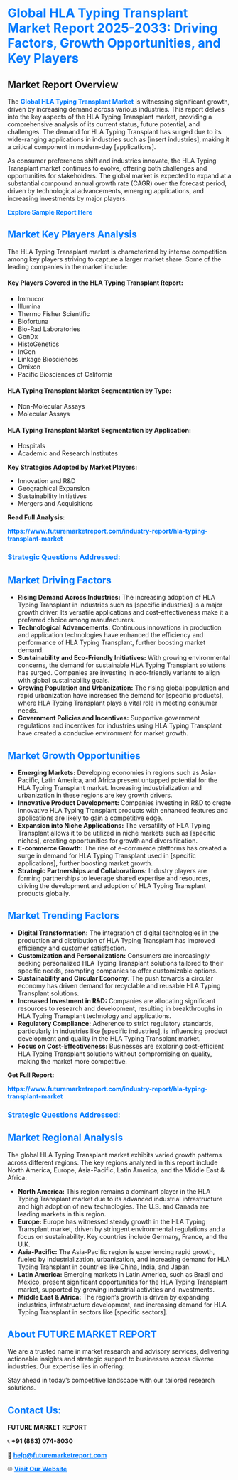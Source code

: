<h1 style="color: #007BFF;">Global HLA Typing Transplant Market Report 2025-2033: Driving Factors, Growth Opportunities, and Key Players</h1>

<section id="overview">
<h2>Market Report Overview</h2>
<p>The <a href="https://www.futuremarketreport.com/industry-report/hla-typing-transplant-market" style="color: #007BFF; text-decoration: none;"><strong>Global HLA Typing Transplant Market</strong></a> is witnessing significant growth, driven by increasing demand across various industries. This report delves into the key aspects of the HLA Typing Transplant market, providing a comprehensive analysis of its current status, future potential, and challenges. The demand for HLA Typing Transplant has surged due to its wide-ranging applications in industries such as [insert industries], making it a critical component in modern-day [applications].</p>
<p>As consumer preferences shift and industries innovate, the HLA Typing Transplant market continues to evolve, offering both challenges and opportunities for stakeholders. The global market is expected to expand at a substantial compound annual growth rate (CAGR) over the forecast period, driven by technological advancements, emerging applications, and increasing investments by major players.</p>
</section>

<section id="overview">
<p><a href="https://www.futuremarketreport.com/request-sample/reportId=106782" style="color: #007BFF; text-decoration: none;"><strong>Explore Sample Report Here</strong></a></p>
</section>

<section id="key-players">
<h2 style="color: #007BFF;">Market Key Players Analysis</h2>
<p>The HLA Typing Transplant market is characterized by intense competition among key players striving to capture a larger market share. Some of the leading companies in the market include:</p>
<h4>Key Players Covered in the HLA Typing Transplant Report:</h4>
<ul><li>Immucor</li><li>Illumina</li><li>Thermo Fisher Scientific</li><li>Biofortuna</li><li>Bio-Rad Laboratories</li><li>GenDx</li><li>HistoGenetics</li><li>InGen</li><li>Linkage Biosciences</li><li>Omixon</li><li>Pacific Biosciences of California</li></ul>
<h4>HLA Typing Transplant Market Segmentation by Type:</h4>
<ul><li>Non-Molecular Assays</li><li>Molecular Assays</li></ul>

<h4>HLA Typing Transplant Market Segmentation by Application:</h4>
<ul><li>Hospitals</li><li>Academic and Research Institutes</li></ul>
<p><strong>Key Strategies Adopted by Market Players:</strong></p>
<ul>
<li>Innovation and R&D</li>
<li>Geographical Expansion</li>
<li>Sustainability Initiatives</li>
<li>Mergers and Acquisitions</li>
</ul>
</section>

<section>
<p><strong>Read Full Analysis: </strong></p><a href="https://www.futuremarketreport.com/industry-report/hla-typing-transplant-market" style="color: #007BFF; text-decoration: none;"><strong>https://www.futuremarketreport.com/industry-report/hla-typing-transplant-market</strong></a>
<h3 style="color: #007BFF;">Strategic Questions Addressed:</h3>
</section>

<section id="driving-factors">
<h2 style="color: #007BFF;">Market Driving Factors</h2>
<ul>
<li><strong>Rising Demand Across Industries:</strong> The increasing adoption of HLA Typing Transplant in industries such as [specific industries] is a major growth driver. Its versatile applications and cost-effectiveness make it a preferred choice among manufacturers.</li>
<li><strong>Technological Advancements:</strong> Continuous innovations in production and application technologies have enhanced the efficiency and performance of HLA Typing Transplant, further boosting market demand.</li>
<li><strong>Sustainability and Eco-Friendly Initiatives:</strong> With growing environmental concerns, the demand for sustainable HLA Typing Transplant solutions has surged. Companies are investing in eco-friendly variants to align with global sustainability goals.</li>
<li><strong>Growing Population and Urbanization:</strong> The rising global population and rapid urbanization have increased the demand for [specific products], where HLA Typing Transplant plays a vital role in meeting consumer needs.</li>
<li><strong>Government Policies and Incentives:</strong> Supportive government regulations and incentives for industries using HLA Typing Transplant have created a conducive environment for market growth.</li>
</ul>
</section>

<section id="growth-opportunities">
<h2 style="color: #007BFF;">Market Growth Opportunities</h2>
<ul>
<li><strong>Emerging Markets:</strong> Developing economies in regions such as Asia-Pacific, Latin America, and Africa present untapped potential for the HLA Typing Transplant market. Increasing industrialization and urbanization in these regions are key growth drivers.</li>
<li><strong>Innovative Product Development:</strong> Companies investing in R&D to create innovative HLA Typing Transplant products with enhanced features and applications are likely to gain a competitive edge.</li>
<li><strong>Expansion into Niche Applications:</strong> The versatility of HLA Typing Transplant allows it to be utilized in niche markets such as [specific niches], creating opportunities for growth and diversification.</li>
<li><strong>E-commerce Growth:</strong> The rise of e-commerce platforms has created a surge in demand for HLA Typing Transplant used in [specific applications], further boosting market growth.</li>
<li><strong>Strategic Partnerships and Collaborations:</strong> Industry players are forming partnerships to leverage shared expertise and resources, driving the development and adoption of HLA Typing Transplant products globally.</li>
</ul>
</section>

<section id="trending-factors">
<h2 style="color: #007BFF;">Market Trending Factors</h2>
<ul>
<li><strong>Digital Transformation:</strong> The integration of digital technologies in the production and distribution of HLA Typing Transplant has improved efficiency and customer satisfaction.</li>
<li><strong>Customization and Personalization:</strong> Consumers are increasingly seeking personalized HLA Typing Transplant solutions tailored to their specific needs, prompting companies to offer customizable options.</li>
<li><strong>Sustainability and Circular Economy:</strong> The push towards a circular economy has driven demand for recyclable and reusable HLA Typing Transplant solutions.</li>
<li><strong>Increased Investment in R&D:</strong> Companies are allocating significant resources to research and development, resulting in breakthroughs in HLA Typing Transplant technology and applications.</li>
<li><strong>Regulatory Compliance:</strong> Adherence to strict regulatory standards, particularly in industries like [specific industries], is influencing product development and quality in the HLA Typing Transplant market.</li>
<li><strong>Focus on Cost-Effectiveness:</strong> Businesses are exploring cost-efficient HLA Typing Transplant solutions without compromising on quality, making the market more competitive.</li>
</ul>
</section>

<section>
<p><strong>Get Full Report: </strong></p><a href="https://www.futuremarketreport.com/industry-report/hla-typing-transplant-market" style="color: #007BFF; text-decoration: none;"><strong>https://www.futuremarketreport.com/industry-report/hla-typing-transplant-market</strong></a>
<h3 style="color: #007BFF;">Strategic Questions Addressed:</h3>
</section>


<section id="regional-analysis">
<h2 style="color: #007BFF;">Market Regional Analysis</h2>
<p>The global HLA Typing Transplant market exhibits varied growth patterns across different regions. The key regions analyzed in this report include North America, Europe, Asia-Pacific, Latin America, and the Middle East & Africa:</p>
<ul>
<li><strong>North America:</strong> This region remains a dominant player in the HLA Typing Transplant market due to its advanced industrial infrastructure and high adoption of new technologies. The U.S. and Canada are leading markets in this region.</li>
<li><strong>Europe:</strong> Europe has witnessed steady growth in the HLA Typing Transplant market, driven by stringent environmental regulations and a focus on sustainability. Key countries include Germany, France, and the U.K.</li>
<li><strong>Asia-Pacific:</strong> The Asia-Pacific region is experiencing rapid growth, fueled by industrialization, urbanization, and increasing demand for HLA Typing Transplant in countries like China, India, and Japan.</li>
<li><strong>Latin America:</strong> Emerging markets in Latin America, such as Brazil and Mexico, present significant opportunities for the HLA Typing Transplant market, supported by growing industrial activities and investments.</li>
<li><strong>Middle East & Africa:</strong> The region’s growth is driven by expanding industries, infrastructure development, and increasing demand for HLA Typing Transplant in sectors like [specific sectors].</li>
</ul>
</section>

<footer>
<h2 style="color: #007BFF;">About FUTURE MARKET REPORT</h2>
<p>We are a trusted name in market research and advisory services, delivering actionable insights and strategic support to businesses across diverse industries. Our expertise lies in offering:</p>

<p>Stay ahead in today’s competitive landscape with our tailored research solutions.</p>

<h2 style="color: #007BFF;">Contact Us:</h2>
<p><strong>FUTURE MARKET REPORT</strong></p>
<p>📞 <strong>+91 (883) 074-8030</strong></p>
<p>📧 <strong><a href="mailto:help@futuremarketreport.com" style="color: #007BFF;">help@futuremarketreport.com</a></strong></p>
<p>🌐 <strong><a href="https://www.futuremarketreport.com/" style="color: #007BFF;">Visit Our Website</a></strong></p>
</footer>
